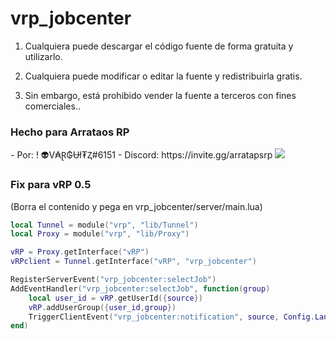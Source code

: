 # vrp_jobcenter

1. Cualquiera puede descargar el código fuente de forma gratuita y utilizarlo.

2. Cualquiera puede modificar o editar la fuente y redistribuirla gratis.

3. Sin embargo, está prohibido vender la fuente a terceros con fines comerciales..


<h3>Hecho para Arrataos RP</h3>
- Por: ! 👽V₳Ɽ₲Ʉł₮Ⱬ#6151 
- Discord: https://invite.gg/arratapsrp
<img src="https://streamable.com/bknvta"></img>

<h3>Fix para vRP 0.5</h3>

(Borra el contenido y pega en vrp_jobcenter/server/main.lua)

```lua
local Tunnel = module("vrp", "lib/Tunnel")
local Proxy = module("vrp", "lib/Proxy")

vRP = Proxy.getInterface("vRP")
vRPclient = Tunnel.getInterface("vRP", "vrp_jobcenter")

RegisterServerEvent("vrp_jobcenter:selectJob")
AddEventHandler("vrp_jobcenter:selectJob", function(group)
    local user_id = vRP.getUserId({source})
    vRP.addUserGroup({user_id,group})
    TriggerClientEvent("vrp_jobcenter:notification", source, Config.Language.SelectedJob .. " " .. group)
end)
```
